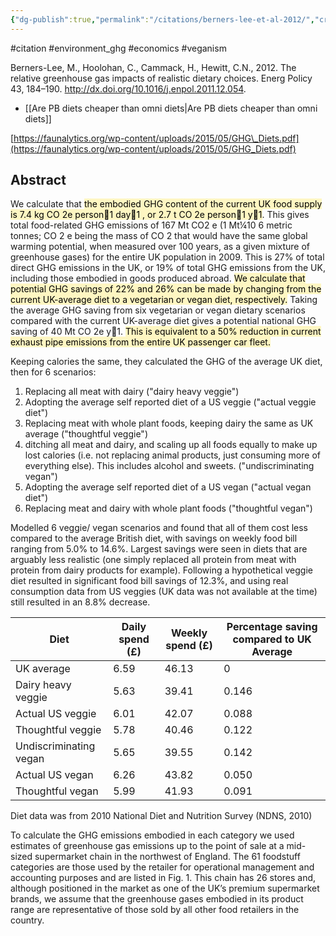 ```yaml
---
{"dg-publish":true,"permalink":"/citations/berners-lee-et-al-2012/","created":"2024-04-22T12:47:20.000+01:00","updated":"2025-09-28T23:39:14.188+01:00"}
---
```


#citation #environment_ghg  #economics #veganism 

Berners-Lee, M., Hoolohan, C., Cammack, H., Hewitt, C.N., 2012. The relative greenhouse gas impacts of realistic dietary choices. Energ Policy 43, 184–190. http://dx.doi.org/10.1016/j.enpol.2011.12.054.

- [[Are PB diets cheaper than omni diets\|Are PB diets cheaper than omni diets]]

[https://faunalytics.org/wp-content/uploads/2015/05/GHG\_Diets.pdf](https://faunalytics.org/wp-content/uploads/2015/05/GHG_Diets.pdf)

## Abstract
We calculate that <mark style="background: #FFF3A3A6;">the embodied GHG content of the current UK food supply is 7.4 kg CO 2e person1 day1 , or 2.7 t CO 2e person1 y1</mark>. This gives total food-related GHG emissions of 167 Mt CO2 e (1 Mt¼10 6 metric tonnes; CO 2 e being the mass of CO 2 that would have the same global warming potential, when measured over 100 years, as a given mixture of greenhouse gases) for the entire UK population in 2009. This is 27% of total direct GHG emissions in the UK, or 19% of total GHG emissions from the UK, including those embodied in goods produced abroad. <mark style="background: #FFF3A3A6;">We calculate that potential GHG savings of 22% and 26% can be made by changing from the current UK-average diet to a vegetarian or vegan diet, respectively.</mark> Taking the average GHG saving from six vegetarian or vegan dietary scenarios compared with the current UK-average diet gives a potential national GHG saving of 40 Mt CO 2e y1. <mark style="background: #FFF3A3A6;">This is equivalent to a 50% reduction in current exhaust pipe emissions from the entire UK passenger car fleet.</mark> 

Keeping calories the same, they calculated the GHG of the average UK diet, then for 6 scenarios:
1. Replacing all meat with dairy ("dairy heavy veggie")
2. Adopting the average self reported diet of a US veggie ("actual veggie diet")
3. Replacing meat with whole plant foods, keeping dairy the same as UK average ("thoughtful veggie")
4. ditching all meat and dairy, and scaling up all foods equally to make up lost calories (i.e. not replacing animal products, just consuming more of everything else). This includes alcohol and sweets. ("undiscriminating vegan")
5. Adopting the average self reported diet of a US vegan ("actual vegan diet")
6. Replacing meat and dairy with whole plant foods ("thoughtful vegan")

Modelled 6 veggie/ vegan scenarios and found that all of them cost less compared to the average British diet, with savings on weekly food bill ranging from 5.0% to 14.6%. Largest savings were seen in diets that are arguably less realistic (one simply replaced all protein from meat with protein from dairy products for example). Following a hypothetical veggie diet resulted in significant food bill savings of 12.3%, and using real consumption data from US veggies (UK data was not available at the time) still resulted in an 8.8% decrease.

| Diet                   | Daily spend (£) | Weekly spend (£) | Percentage saving compared to UK Average |
|------------------------|-----------------|------------------|------------------------------------------|
| UK average             | 6.59            | 46.13            | 0                                        |
| Dairy heavy veggie     | 5.63            | 39.41            | 0.146                                    |
| Actual US veggie       | 6.01            | 42.07            | 0.088                                    |
| Thoughtful veggie      | 5.78            | 40.46            | 0.122                                    |
| Undiscriminating vegan | 5.65            | 39.55            | 0.142                                    |
| Actual US vegan        | 6.26            | 43.82            | 0.050                                    |
| Thoughtful vegan       | 5.99            | 41.93            | 0.091                                    |

Diet data was from 2010 National Diet and Nutrition Survey (NDNS, 2010)

To calculate the GHG emissions embodied in each category we used estimates of greenhouse gas emissions up to the point of sale at a mid-sized supermarket chain in the northwest of England. The 61 foodstuff categories are those used by the retailer for operational management and accounting
purposes and are listed in Fig. 1. This chain has 26 stores and, although positioned in the market as one of the UK’s premium supermarket brands, we assume that the greenhouse gases embodied in its product range are representative of those sold by all other food retailers in the country.